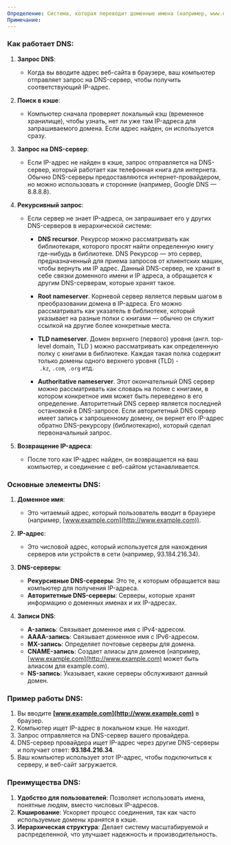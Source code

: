 ```yaml
---
Определение: Система, которая переводит доменные имена (например, www.example.com) в IP-адреса (например, 192.168.1.1), которые используются для связи между устройствами в сети. Поскольку люди легче запоминают доменные имена, чем числовые IP-адреса, DNS делает интернет более удобным в использовании.
Примечание:
---
```

### Как работает DNS:

1. **Запрос DNS**:
    
    - Когда вы вводите адрес веб-сайта в браузере, ваш компьютер отправляет запрос на DNS-сервер, чтобы получить соответствующий IP-адрес.
2. **Поиск в кэше**:
    
    - Компьютер сначала проверяет локальный кэш (временное хранилище), чтобы узнать, нет ли уже там IP-адреса для запрашиваемого домена. Если адрес найден, он используется сразу.
3. **Запрос на DNS-сервер**:
    
    - Если IP-адрес не найден в кэше, запрос отправляется на DNS-сервер, который работает как телефонная книга для интернета. Обычно DNS-серверы предоставляются интернет-провайдером, но можно использовать и сторонние (например, Google DNS — 8.8.8.8).
4. **Рекурсивный запрос**:
    
    - Если сервер не знает IP-адреса, он запрашивает его у других DNS-серверов в иерархической системе:
    
		- **DNS recursor**. Рекурсор можно рассматривать как библиотекаря, которого просят найти определенную книгу где-нибудь в библиотеке. DNS Рекурсор — это сервер, предназначенный для приема запросов от клиентских машин, чтобы вернуть им IP адрес. Данный DNS-сервер, не хранит в себе связки доменного имени и IP адреса, а обращается к другим DNS-серверам, которые хранят такое.
    
		- **Root nameserver**. Корневой сервер является первым шагом в преобразовании домена в IP-адреса. Его можно рассматривать как указатель в библиотеке, который указывает на разные полки с книгами — обычно он служит ссылкой на другие более конкретные места.
    
		- **TLD nameserver**. Домен верхнего (первого) уровня (англ. top-level domain, TLD ) можно рассматривать как определенную полку с книгами в библиотеке. Каждая такая полка содержит только домены одного верхнего уровня (TLD) - `.kz`, `.com`, `.org` итд.
    
		- **Authoritative nameserver**. Этот окончательный DNS сервер можно рассматривать как словарь на полке с книгами, в котором конкретное имя может быть переведено в его определение. Авторитетный DNS сервер является последней остановкой в ​​DNS-запросе. Если авторитетный DNS сервер имеет запись к запрошенному домену, он вернет его IP-адрес обратно DNS-рекурсору (библиотекарю), который сделал первоначальный запрос.
		
5. **Возвращение IP-адреса**:
    
    - После того как IP-адрес найден, он возвращается на ваш компьютер, и соединение с веб-сайтом устанавливается.

### Основные элементы DNS:

1. **Доменное имя**:
    
    - Это читаемый адрес, который пользователь вводит в браузере (например, [www.example.com](http://www.example.com)).
2. **IP-адрес**:
    
    - Это числовой адрес, который используется для нахождения серверов или устройств в сети (например, 93.184.216.34).
3. **DNS-серверы**:
    
    - **Рекурсивные DNS-серверы**: Это те, к которым обращается ваш компьютер для получения IP-адреса.
    - **Авторитетные DNS-серверы**: Серверы, которые хранят информацию о доменных именах и их IP-адресах.
4. **Записи DNS**:
    
    - **A-запись**: Связывает доменное имя с IPv4-адресом.
    - **AAAA-запись**: Связывает доменное имя с IPv6-адресом.
    - **MX-запись**: Определяет почтовые серверы для домена.
    - **CNAME-запись**: Создает алиасы для доменов (например, [www.example.com](http://www.example.com) может быть алиасом для example.com).
    - **NS-запись**: Указывает, какие серверы обслуживают данный домен.

### Пример работы DNS:

1. Вы вводите **[www.example.com](http://www.example.com)** в браузер.
2. Компьютер ищет IP-адрес в локальном кэше. Не находит.
3. Запрос отправляется на DNS-сервер вашего провайдера.
4. DNS-сервер провайдера ищет IP-адрес через другие DNS-серверы и получает ответ: **93.184.216.34**.
5. Ваш компьютер использует этот IP-адрес, чтобы подключиться к серверу, и веб-сайт загружается.

### Преимущества DNS:

1. **Удобство для пользователей**: Позволяет использовать имена, понятные людям, вместо числовых IP-адресов.
2. **Кэширование**: Ускоряет процесс соединения, так как часто используемые домены хранятся в кэше.
3. **Иерархическая структура**: Делает систему масштабируемой и распределенной, что улучшает надежность и производительность.